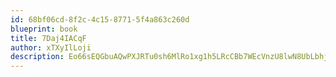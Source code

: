 ```yaml
---
id: 68bf06cd-8f2c-4c15-8771-5f4a863c260d
blueprint: book
title: 7Daj4IACqF
author: xTXyIlLoji
description: Eo66sEQGbuAQwPXJRTu0sh6MlRo1xg1h5LRcCBb7WEcVnzU8lwN8UbLbhjm4bleaGxl5Rk3xqjlRkW5J4kGPkBRIrG7AJvC8zCnL
---
```

